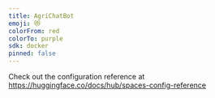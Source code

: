 ```yaml
---
title: AgriChatBot
emoji: 😻
colorFrom: red
colorTo: purple
sdk: docker
pinned: false
---
```


Check out the configuration reference at https://huggingface.co/docs/hub/spaces-config-reference
